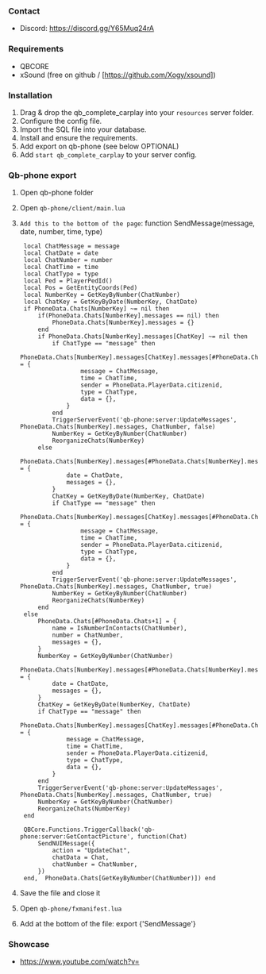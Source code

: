 ### Contact
- Discord: https://discord.gg/Y65Muq24rA

### Requirements
- QBCORE
- xSound (free on github / [https://github.com/Xogy/xsound])

### Installation
1) Drag & drop the qb_complete_carplay into your `resources` server folder.
2) Configure the config file.
3) Import the SQL file into your database.
4) Install and ensure the requirements.
5) Add export on qb-phone (see below OPTIONAL)
6) Add `start qb_complete_carplay` to your server config.

### Qb-phone export
1) Open qb-phone folder
2) Open `qb-phone/client/main.lua`
3) `Add this to the bottom of the page`:
    function SendMessage(message, date, number, time, type)

        local ChatMessage = message
        local ChatDate = date
        local ChatNumber = number
        local ChatTime = time
        local ChatType = type
        local Ped = PlayerPedId()
        local Pos = GetEntityCoords(Ped)
        local NumberKey = GetKeyByNumber(ChatNumber)
        local ChatKey = GetKeyByDate(NumberKey, ChatDate)
        if PhoneData.Chats[NumberKey] ~= nil then
            if(PhoneData.Chats[NumberKey].messages == nil) then
                PhoneData.Chats[NumberKey].messages = {}
            end
            if PhoneData.Chats[NumberKey].messages[ChatKey] ~= nil then
                if ChatType == "message" then
                    PhoneData.Chats[NumberKey].messages[ChatKey].messages[#PhoneData.Chats[NumberKey].messages[ChatKey].messages+1] = {
                        message = ChatMessage,
                        time = ChatTime,
                        sender = PhoneData.PlayerData.citizenid,
                        type = ChatType,
                        data = {},
                    }
                end
                TriggerServerEvent('qb-phone:server:UpdateMessages', PhoneData.Chats[NumberKey].messages, ChatNumber, false)
                NumberKey = GetKeyByNumber(ChatNumber)
                ReorganizeChats(NumberKey)
            else
                PhoneData.Chats[NumberKey].messages[#PhoneData.Chats[NumberKey].messages+1] = {
                    date = ChatDate,
                    messages = {},
                }
                ChatKey = GetKeyByDate(NumberKey, ChatDate)
                if ChatType == "message" then
                    PhoneData.Chats[NumberKey].messages[ChatKey].messages[#PhoneData.Chats[NumberKey].messages[ChatKey].messages+1] = {
                        message = ChatMessage,
                        time = ChatTime,
                        sender = PhoneData.PlayerData.citizenid,
                        type = ChatType,
                        data = {},
                    }
                end
                TriggerServerEvent('qb-phone:server:UpdateMessages', PhoneData.Chats[NumberKey].messages, ChatNumber, true)
                NumberKey = GetKeyByNumber(ChatNumber)
                ReorganizeChats(NumberKey)
            end
        else
            PhoneData.Chats[#PhoneData.Chats+1] = {
                name = IsNumberInContacts(ChatNumber),
                number = ChatNumber,
                messages = {},
            }
            NumberKey = GetKeyByNumber(ChatNumber)
            PhoneData.Chats[NumberKey].messages[#PhoneData.Chats[NumberKey].messages+1] = {
                date = ChatDate,
                messages = {},
            }
            ChatKey = GetKeyByDate(NumberKey, ChatDate)
            if ChatType == "message" then
                PhoneData.Chats[NumberKey].messages[ChatKey].messages[#PhoneData.Chats[NumberKey].messages[ChatKey].messages+1] = {
                    message = ChatMessage,
                    time = ChatTime,
                    sender = PhoneData.PlayerData.citizenid,
                    type = ChatType,
                    data = {},
                }
            end
            TriggerServerEvent('qb-phone:server:UpdateMessages', PhoneData.Chats[NumberKey].messages, ChatNumber, true)
            NumberKey = GetKeyByNumber(ChatNumber)
            ReorganizeChats(NumberKey)
        end

        QBCore.Functions.TriggerCallback('qb-phone:server:GetContactPicture', function(Chat)
            SendNUIMessage({
                action = "UpdateChat",
                chatData = Chat,
                chatNumber = ChatNumber,
            })
        end,  PhoneData.Chats[GetKeyByNumber(ChatNumber)]) end



4) Save the file and close it
5) Open `qb-phone/fxmanifest.lua`
6) Add at the bottom of the file: export {'SendMessage'}


### Showcase
- https://www.youtube.com/watch?v=